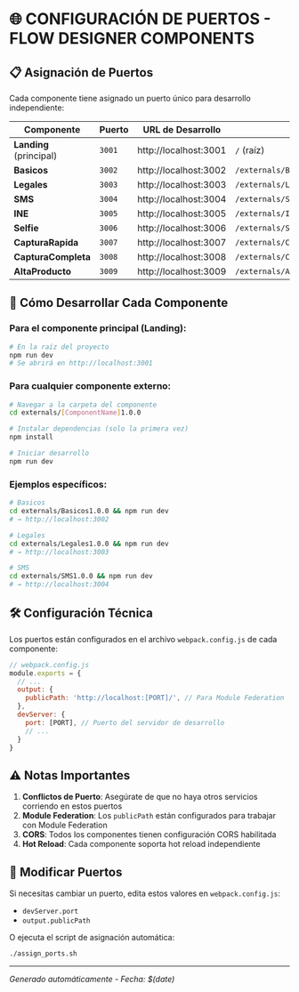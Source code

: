 # 🌐 **CONFIGURACIÓN DE PUERTOS - FLOW DESIGNER COMPONENTS**

## 📋 **Asignación de Puertos**

Cada componente tiene asignado un puerto único para desarrollo independiente:

| Componente | Puerto | URL de Desarrollo | Carpeta |
|------------|--------|-------------------|---------|
| **Landing** (principal) | `3001` | http://localhost:3001 | `/` (raíz) |
| **Basicos** | `3002` | http://localhost:3002 | `/externals/Basicos1.0.0/` |
| **Legales** | `3003` | http://localhost:3003 | `/externals/Legales1.0.0/` |
| **SMS** | `3004` | http://localhost:3004 | `/externals/SMS1.0.0/` |
| **INE** | `3005` | http://localhost:3005 | `/externals/INE1.0.0/` |
| **Selfie** | `3006` | http://localhost:3006 | `/externals/Selfie1.0.0/` |
| **CapturaRapida** | `3007` | http://localhost:3007 | `/externals/CapturaRapida1.0.0/` |
| **CapturaCompleta** | `3008` | http://localhost:3008 | `/externals/CapturaCompleta1.0.0/` |
| **AltaProducto** | `3009` | http://localhost:3009 | `/externals/AltaProducto1.0.0/` |

## 🚀 **Cómo Desarrollar Cada Componente**

### Para el componente principal (Landing):
```bash
# En la raíz del proyecto
npm run dev
# Se abrirá en http://localhost:3001
```

### Para cualquier componente externo:
```bash
# Navegar a la carpeta del componente
cd externals/[ComponentName]1.0.0

# Instalar dependencias (solo la primera vez)
npm install

# Iniciar desarrollo
npm run dev
```

### Ejemplos específicos:
```bash
# Basicos
cd externals/Basicos1.0.0 && npm run dev
# → http://localhost:3002

# Legales  
cd externals/Legales1.0.0 && npm run dev
# → http://localhost:3003

# SMS
cd externals/SMS1.0.0 && npm run dev
# → http://localhost:3004
```

## 🛠️ **Configuración Técnica**

Los puertos están configurados en el archivo `webpack.config.js` de cada componente:

```javascript
// webpack.config.js
module.exports = {
  // ...
  output: {
    publicPath: 'http://localhost:[PORT]/', // Para Module Federation
  },
  devServer: {
    port: [PORT], // Puerto del servidor de desarrollo
    // ...
  }
}
```

## ⚠️ **Notas Importantes**

1. **Conflictos de Puerto**: Asegúrate de que no haya otros servicios corriendo en estos puertos
2. **Module Federation**: Los `publicPath` están configurados para trabajar con Module Federation
3. **CORS**: Todos los componentes tienen configuración CORS habilitada
4. **Hot Reload**: Cada componente soporta hot reload independiente

## 🔧 **Modificar Puertos**

Si necesitas cambiar un puerto, edita estos valores en `webpack.config.js`:
- `devServer.port`  
- `output.publicPath`

O ejecuta el script de asignación automática:
```bash
./assign_ports.sh
```

---

*Generado automáticamente - Fecha: $(date)*
